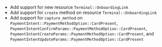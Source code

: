 * Add support for new resource `Terminal::OnboardingLink`
* Add support for `create` method on resource `Terminal::OnboardingLink`
* Add support for `capture_method` on `PaymentIntent::PaymentMethodOption::CardPresent`, `PaymentIntentConfirmParams::PaymentMethodOption::CardPresent`, `PaymentIntentCreateParams::PaymentMethodOption::CardPresent`, and `PaymentIntentUpdateParams::PaymentMethodOption::CardPresent`